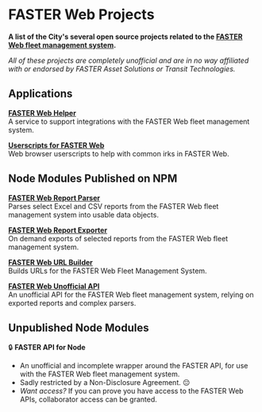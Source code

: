 # FASTER Web Projects

**A list of the City's several open source projects related to the [FASTER Web fleet management system](https://fasterasset.com/products/fleet-management-software/).**

_All of these projects are completely unofficial and are in no way affiliated with or endorsed by FASTER Asset Solutions or Transit Technologies._

## Applications

[**FASTER Web Helper**](https://github.com/cityssm/faster-web-helper)<br />
A service to support integrations with the FASTER Web fleet management system.

[**Userscripts for FASTER Web**](https://cityssm.github.io/userscripts/#userscripts-for-faster-web)<br />
Web browser userscripts to help with common irks in FASTER Web.

## Node Modules Published on NPM

[**FASTER Web Report Parser**](https://github.com/cityssm/node-faster-report-parser)<br />
Parses select Excel and CSV reports from the FASTER Web fleet management system into usable data objects.

[**FASTER Web Report Exporter**](https://github.com/cityssm/node-faster-report-exporter)<br />
On demand exports of selected reports from the FASTER Web fleet management system.

[**FASTER Web URL Builder**](https://github.com/cityssm/node-faster-url-builder)<br />
Builds URLs for the FASTER Web Fleet Management System.

[**FASTER Web Unofficial API**](https://github.com/cityssm/node-faster-unofficial-api)<br />
An unofficial API for the FASTER Web fleet management system, relying on exported reports and complex parsers.

## Unpublished Node Modules

🔒 **FASTER API for Node**

- An unofficial and incomplete wrapper around the FASTER API, for use with the FASTER Web fleet management system.
- Sadly restricted by a Non-Disclosure Agreement. 😔
- _Want access?_
  If you can prove you have access to the FASTER Web APIs, collaborator access can be granted.